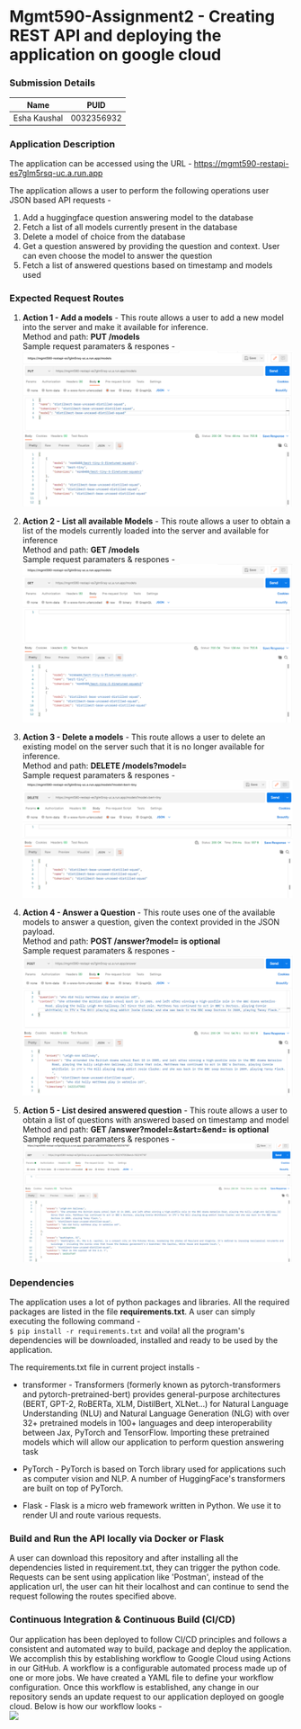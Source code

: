 # Mgmt590-Assignment2 - Creating REST API and deploying the application on google cloud
### Submission Details
|Name|PUID|
|----|----|
|Esha Kaushal| 0032356932|

### Application Description
The application can be accessed using the URL - https://mgmt590-restapi-es7glm5rsq-uc.a.run.app

The application allows a user to perform the following operations user JSON based API requests -
1) Add a huggingface question answering model to the database
2) Fetch a list of all models currently present in the database
3) Delete a model of choice from the database 
4) Get a question answered by providing the question and context. User can even choose the model to answer the question
5) Fetch a list of answered questions based on timestamp and models used

### Expected Request Routes
1)  **Action 1 - Add a models** - This route allows a user to add a new model into the server and make it available for inference.<br>
      Method and path: **PUT /models** <br>
      Sample request paramaters & respones -<br>
    <img src="/images/Add a model.PNG">

2)  **Action 2 - List all available Models** - This route allows a user to obtain a list of the models currently loaded into the server and available for inference <br>
     Method and path: **GET /models** <br>
     Sample request paramaters & respones - <br>
    <img src="/images/Get a model.PNG">

3)  **Action 3 - Delete a models** - This route allows a user to delete an existing model on the server such that it is no longer available for inference. <br>
      Method and path: **DELETE /models?model=<model name>** <br>
      Sample request paramaters & respones - <br>
    <img src="/images/Delete a model.PNG">

4)  **Action 4 - Answer a Question** - This route uses one of the available models to answer a question, given the context provided in the JSON payload.<br>
     Method and path: **POST /answer?model=<model name>     <model name> is optional** <br>
     Sample request paramaters & respones - <br>
    <img src="/images/Answer.PNG">

5)   **Action 5 - List desired answered question** - This route allows a user to obtain a list of questions with answered based on timestamp and model <br>
     Method and path: **GET /answer?model=<model name>&start=<start timestamp>&end=<end timestamp>     <model name> is optional** <br>
     Sample request paramaters & respones -<br>
    <img src="/images/FetchAnswer.PNG">

### Dependencies
The application uses a lot of python packages and libraries. All the required packages are listed in the file **requirements.txt**. A user can simply executing the following command - <br>
```$ pip install -r requirements.txt``` and voila! all the program's dependencies will be downloaded, installed and ready to be used by the application.

The requirements.txt file in current project installs -
* transformer - Transformers (formerly known as pytorch-transformers and pytorch-pretrained-bert) provides general-purpose architectures (BERT, GPT-2, RoBERTa, XLM, DistilBert, XLNet…) for Natural Language Understanding (NLU) and Natural Language Generation (NLG) with over 32+ pretrained models in 100+ languages and deep interoperability between Jax, PyTorch and TensorFlow. Importing these pretrained models which will allow our application to perform question answering task <br>
      
* PyTorch - PyTorch is based on Torch library used for applications such as computer vision and NLP. A number of HuggingFace's transformers are built on top of PyTorch. <br>
      
* Flask - Flask is a micro web framework written in Python. We use it to render UI and route various requests.

### Build and Run the API locally via Docker or Flask
A user can download this repository and after installing all the dependencies listed in requirement.txt, they can trigger the python code. Requests can be sent using application like 'Postman', instead of the application url, the user can hit their localhost and can continue to send the request following the routes specified above.

### Continuous Integration & Continuous Build (CI/CD)
Our application has been deployed to follow CI/CD principles and follows a consistent and automated way to build, package and deploy the application.<br>
We accomplish this by establishing workflow to Google Cloud using Actions in our GitHub. A workflow is a configurable automated process made up of one or more jobs. We have created a YAML file to define your workflow configuration. Once this workflow is established, any change in our repository sends an update request to our application deployed on google cloud. Below is how our workflow looks -<br>
<img src="/images/Build Deploy.PNG">
